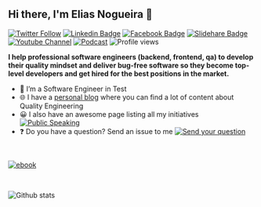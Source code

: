 ## Hi there, I'm Elias Nogueira 👋
[![Twitter Follow](https://img.shields.io/twitter/follow/eliasnogueira?style=social)](https://twitter.com/eliasnogueira)
[![Linkedin Badge](https://img.shields.io/badge/-Add&nbsp;Me-blue?style=flat-square&logo=Linkedin&logoColor=white&link=https://www.linkedin.com/in/eliasnogueira/)](https://www.linkedin.com/in/eliasnogueira/)
[![Facebook Badge](https://img.shields.io/badge/-My&nbsp;page-blue?style=flat-square&logo=Facebook&logoColor=white&link=https://www.facebook.com/elias.nogueira.test)](https://www.facebook.com/elias.nogueira.test)
[![Slidehare Badge](https://img.shields.io/badge/-My&nbsp;presentations-58a1a3?style=flat-square&logo=Slideshare&logoColor=white&link=https://www.slideshare.net/elias.nogueira)](https://www.slideshare.net/elias.nogueira)
[![Youtube Channel](https://img.shields.io/badge/-Follow%20my%20channel-c14438?style=flat-square&logo=Youtube&link=https://www.youtube.com/c/EliasNogueira)](https://www.youtube.com/c/EliasNogueira) 
[![Podcast](https://img.shields.io/badge/-Listen%20on%20Spotify-black?style=flat-square&logo=Spotify&link=#)](#) 
![Profile views](https://komarev.com/ghpvc/?username=eliasnogueira&style=flat-square)

**I help professional software engineers (backend, frontend, qa) to develop their quality mindset and deliver bug-free software so they become top-level developers and get hired for the best positions in the market.**
<br/>
* 🤖  I’m a Software Engineer in Test 
* 🌐  I have a [personal blog](http://eliasnogueira.com) where you can find a lot of content about  Quality Engineering
* 😀  I also have an awesome page listing all my initiatives [![Public Speaking](https://badgen.net/badge/icon/public-speaking?icon=github&label)](https://github.com/eliasnogueira/public-speaking)
* ❓ Do you have a question? Send an issue to me [![Send your question](https://badgen.net/github/issues/eliasnogueira/eliasnogueira)](https://github.com/eliasnogueira/eliasnogueira/issues)

<br />

[![ebook](https://github.com/eliasnogueira/eliasnogueira/blob/master/img/ebook.png)](http://www.eliasnogueira.com/5-tools-java-developers-can-use-to-deliver-high-quality-software/)

<br />

![Github stats](https://github-readme-stats.vercel.app/api?username=eliasnogueira&hide=["prs","issues"])
